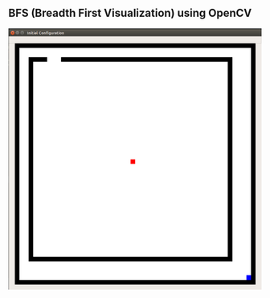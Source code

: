 ## BFS (Breadth First Visualization) using OpenCV

![Initial Configuration for the First Obstacle Layout](./docs/layout01_initial_config.png)
